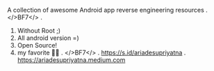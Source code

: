 A collection of awesome Android app reverse engineering resources
.
</>BF7</>
.
1. Without Root ;)
2. All android version =)
3. Open Source!
4. my favorite 🤫🤐
.
</>BF7</>
.
https://s.id/ariadesupriyatna
.
https://ariadesupriyatna.medium.com
